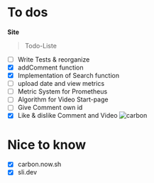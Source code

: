 # To dos
**Site**

> Todo-Liste
- [ ] Write Tests & reorganize
- [x] addComment function
- [x] Implementation of Search function
- [ ] upload date and view metrics
- [ ] Metric System for Prometheus
- [ ] Algorithm for Video Start-page
- [ ] Give Comment own id
- [x] Like & dislike Comment and Video
![carbon](https://user-images.githubusercontent.com/113830349/229200019-56d538b7-e8be-4829-8d66-ae2c95fc9f5e.png)

# Nice to know
- [x] carbon.now.sh
- [x] sli.dev
